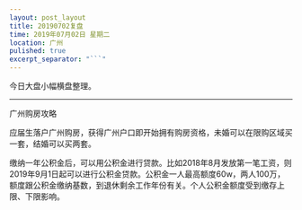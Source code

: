 ```yaml
---
layout: post_layout
title: 20190702复盘
time: 2019年07月02日 星期二
location: 广州
pulished: true
excerpt_separator: "```"
---
```



 今日大盘小幅横盘整理。
 
 --------------------------------------------------------------------------------------
 
 广州购房攻略
 
 应届生落户广州购房，获得广州户口即开始拥有购房资格，未婚可以在限购区域买一套，结婚可以买两套。
 
 缴纳一年公积金后，可以用公积金进行贷款。比如2018年8月发放第一笔工资，则2019年9月1日起可以进行公积金贷款。公积金一人最高额度60w，两人100万，额度跟公积金缴纳基数，到退休剩余工作年份有关。个人公积金额度受到缴存上限、下限影响。
 
 
